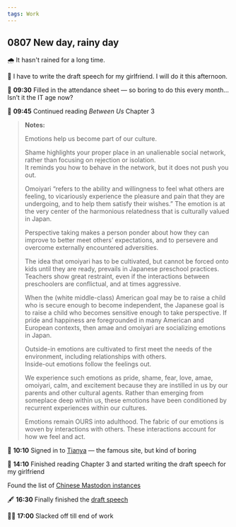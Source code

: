 ```yaml
---
tags: Work
---
```


## 0807 New day, rainy day

🌧️ It hasn't rained for a long time.

💭 I have to write the draft speech for my girlfriend. I will do it this afternoon.

📝 **09:30** Filled in the attendance sheet — so boring to do this every month… Isn’t it the IT age now?

📖 **09:45** Continued reading *Between Us* Chapter 3

>**Notes:**
>
>Emotions help us become part of our culture.
>
>Shame highlights your proper place in an unalienable social network, rather than focusing on rejection or isolation.  
>It reminds you how to behave in the network, but it does not push you out.
>
>Omoiyari “refers to the ability and willingness to feel what others are feeling, to vicariously experience the pleasure and pain that they are undergoing, and to help them satisfy their wishes.”
>The emotion is at the very center of the harmonious relatedness that is culturally valued in Japan.
>
>Perspective taking makes a person ponder about how they can improve to better meet others’ expectations, and to persevere and overcome externally encountered adversities.
>
>The idea that omoiyari has to be cultivated, but cannot be forced onto kids until they are ready, prevails in Japanese preschool practices.
>Teachers show great restraint, even if the interactions between preschoolers are conflictual, and at times aggressive.
>
>When the (white middle-class) American goal may be to raise a child who is secure enough to become independent, the Japanese goal is to raise a child who becomes sensitive enough to take perspective.
>If pride and happiness are foregrounded in many American and European contexts, then amae and omoiyari are socializing emotions in Japan.
>
>Outside-in emotions are cultivated to first meet the needs of the environment, including relationships with others.  
>Inside-out emotions follow the feelings out.
>
>We experience such emotions as pride, shame, fear, love, amae, omoiyari, calm, and excitement because they are instilled in us by our parents and other cultural agents.
>Rather than emerging from someplace deep within us, these emotions have been conditioned by recurrent experiences within our cultures.
>
>Emotions remain OURS into adulthood. The fabric of our emotions is woven by interactions with others. These interactions account for how we feel and act.

🤡 **10:10** Signed in to [Tianya](https://www.tianya.im/) — the famous site, but kind of boring

📖 **14:10** Finished reading Chapter 3 and started writing the draft speech for my girlfriend

Found the list of [Chinese Mastodon instances](https://instances.social/list#lang=zh&allowed=&prohibited=&min-users=&max-users=)

🖋️ **16:30** Finally finished the [draft speech](https://docs.google.com/document/d/1fPYd3BrPwPBsFa7163Piwi0xV4G868Ctx3cxkQgFy0g/edit?usp=sharing)

🏄‍♀️ **17:00** Slacked off till end of work
